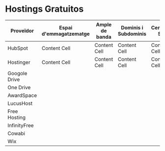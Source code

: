 # Hostings Gratuitos

| Proveïdor  | Espai d'emmagatzematge | Ample de banda  | Dominis i Subdominis | Certificat SSL  | Publicitat | Altres Característiques | Enllaç |
| ------------- | ------------- | ------------- | ------------- | ------------- | ------------- | ------------- | ------------- |
| HubSpot    | Content Cell  | Content Cell  | Content Cell  | Content Cell  | Content Cell  | Content Cell  | Content Cell  |
| Hostinger  | Content Cell  | Content Cell  | Content Cell  | Content Cell  | Content Cell  | Content Cell  | Content Cell  |
| Googole Drive |
| One Drive |
| AwardSpace |
| LucusHost |
| Free Hosting |
| InfinityFree |
| Cowabi |
| Wix |
